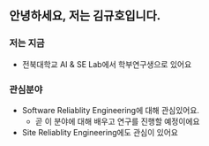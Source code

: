 ## 안녕하세요, 저는 김규호입니다.

### 저는 지금
  * 전북대학교 AI & SE Lab에서 학부연구생으로 있어요
### 관심분야
  * Software Reliablity Engineering에 대해 관심있어요.
    * 곧 이 분야에 대해 배우고 연구를 진행할 예정이에요
  * Site Reliablity Engineering에도 관심이 있어요 
